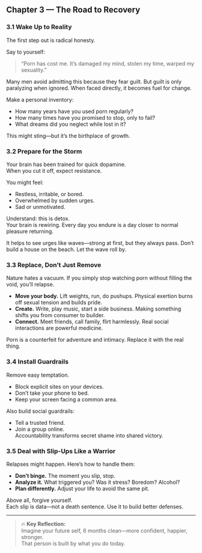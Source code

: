 ## Chapter 3 — The Road to Recovery

### 3.1 Wake Up to Reality

The first step out is radical honesty.

Say to yourself:
> “Porn has cost me. It’s damaged my mind, stolen my time, warped my sexuality.”

Many men avoid admitting this because they fear guilt. But guilt is only paralyzing when ignored. When faced directly, it becomes fuel for change.

Make a personal inventory:
- How many years have you used porn regularly?  
- How many times have you promised to stop, only to fail?  
- What dreams did you neglect while lost in it?

This might sting—but it’s the birthplace of growth.

### 3.2 Prepare for the Storm

Your brain has been trained for quick dopamine.  
When you cut it off, expect resistance.

You might feel:
- Restless, irritable, or bored.  
- Overwhelmed by sudden urges.  
- Sad or unmotivated.

Understand: this is detox.  
Your brain is rewiring. Every day you endure is a day closer to normal pleasure returning.

It helps to see urges like waves—strong at first, but they always pass. Don’t build a house on the beach. Let the wave roll by.

### 3.3 Replace, Don’t Just Remove

Nature hates a vacuum. If you simply stop watching porn without filling the void, you’ll relapse.

- **Move your body.** Lift weights, run, do pushups. Physical exertion burns off sexual tension and builds pride.  
- **Create.** Write, play music, start a side business. Making something shifts you from consumer to builder.  
- **Connect.** Meet friends, call family, flirt harmlessly. Real social interactions are powerful medicine.

Porn is a counterfeit for adventure and intimacy. Replace it with the real thing.

### 3.4 Install Guardrails

Remove easy temptation.

- Block explicit sites on your devices.  
- Don’t take your phone to bed.  
- Keep your screen facing a common area.

Also build social guardrails:
- Tell a trusted friend.  
- Join a group online.  
Accountability transforms secret shame into shared victory.

### 3.5 Deal with Slip-Ups Like a Warrior

Relapses might happen. Here’s how to handle them:

- **Don’t binge.** The moment you slip, stop.  
- **Analyze it.** What triggered you? Was it stress? Boredom? Alcohol?  
- **Plan differently.** Adjust your life to avoid the same pit.

Above all, forgive yourself.  
Each slip is data—not a death sentence. Use it to build better defenses.

---

> 🔥 **Key Reflection:**  
> Imagine your future self, 6 months clean—more confident, happier, stronger.  
> That person is built by what you do today.